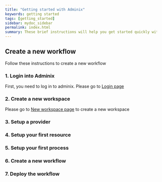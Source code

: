 ```yaml
---
title: "Getting started with Adminix"
keywords: getting started
tags: [getting_started]
sidebar: mydoc_sidebar
permalink: index.html
summary: These brief instructions will help you get started quickly with the Adminix.
---
```


## Create a new workflow

Follow these instructions to create a new workflow

### 1. Login into Adminix

First, you need to log in to adminix. Please go to [Login page](https://app.adminix.xyz/login)

### 2. Create a new workspace

Please go to [New workspace page](https://app.adminix.xyz/workspaces/new) to create a new workspace

### 3. Setup a provider

### 4. Setup your first resource

### 5. Setup your first process

### 6. Create a new workflow

### 7. Deploy the workflow
